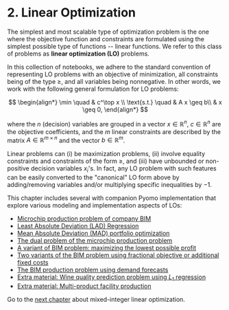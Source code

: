 # 2. Linear Optimization

The simplest and most scalable type of optimization problem is the one where the objective function and constraints are formulated using the simplest possible type of functions -- linear functions. We refer to this class of problems as **linear optimization (LO)** problems.

In this collection of notebooks, we adhere to the standard convention of representing LO problems with an objective of minimization, all constraints being of the type $\geq$, and all variables being nonnegative. In other words, we work with the following general formulation for LO problems:

$$
\begin{align*}
    \min \quad & c^\top x \\
    \text{s.t.} \quad & A x \geq b\\
    & x \geq 0,
\end{align*}
$$

where the $n$ (decision) variables are grouped in a vector $x \in \mathbb{R}^n$, $c \in \mathbb{R}^n$ are the objective coefficients, and the $m$ linear constraints are described by the matrix $A \in \mathbb{R}^{m \times n}$ and the vector $b \in \mathbb{R}^m$. 

Linear problems can (i) be maximization problems, (ii) involve equality constraints and constraints of the form $\geq$, and (iii) have unbounded or non-positive decision variables $x_i$'s. In fact, any LO problem with such features can be easily converted to the "canonical" LO form above by adding/removing variables and/or multiplying specific inequalities by $-1$.

This chapter includes several with companion Pyomo implementation that explore various modeling and implementation aspects of LOs:

* [Microchip production problem of company BIM](01-bim.ipynb)
* [Least Absolute Deviation (LAD) Regression](02-lad-regression.ipynb)
* [Mean Absolute Deviation (MAD) portfolio optimization](03-mad-portfolio-optimization.ipynb)
* [The dual problem of the microchip production problem](04-bim-dual.ipynb)
* [A variant of BIM problem: maximizing the lowest possible profit](05-bim-maxmin.ipynb)
* [Two variants of the BIM problem using fractional objective or additional fixed costs](06-bim-fractional.ipynb)
* [The BIM production problem using demand forecasts](07-bim-demand-forecast.ipynb)
* [Extra material: Wine quality prediction problem using $L_1$ regression](08-L1-regression-wine-quality.ipynb)
* [Extra material: Multi-product facility production](09-production-faciliity-worst-case.ipynb)

Go to the [next chapter](../03/03.00.md) about mixed-integer linear optimization.